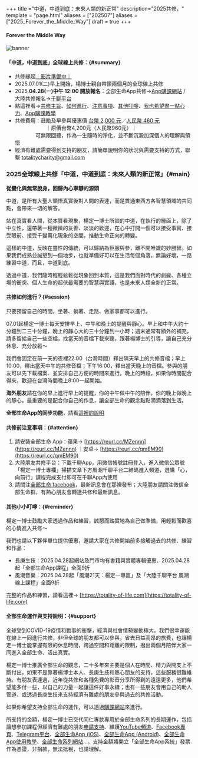 +++
title ="中道，中道到底：未來人類的新正常"
description="2025共修，"
template = "page.html"
aliases = ["202507"]
aliases = ["2025_Forever_the_Middle_Way"]
draft = true
+++
#### Forever the Middle Way
![banner](https://cdn.totality-of-life.com/S10_2025_Forever_the_Middle_Way/2025_Forever_the_Middle_Way.jpg)

#### 「中道，中道到底」全球線上共修：{#summary}
* 共修緣起[｜影片準備中｜](https://youtu.be/31PvSiJWjNs)
* 2025.07.01(二)早上開始，楊博士親自帶領兩個月的全球線上共修
* 2025.**04.28(一)中午 12:00 開放報名**：全部生命App共修→[App購課網站](https://store.totality-of-life.com) / 大陸共修報名→[千聊平台](https://m.qlchat.com/wechat/page/channel-intro?channelId=2000021724882304)
* 點這裡看→[共修主旨](https://totality-of-life.com/2025_Forever_the_Middle_Way/#main)、[如何進行](https://totality-of-life.com/2025_Forever_the_Middle_Way/#session)、[注意事項](https://totality-of-life.com/2025_Forever_the_Middle_Way/#attention)、[其他叮嚀](https://totality-of-life.com/2025_Forever_the_Middle_Way/#reminder)、[我也希望盡一點心力](https://totality-of-life.com/2025_Forever_the_Middle_Way/#support)、[App購課教學](https://fb.watch/d5S8J7Sbtp/) 
* 共修費用：鼓勵及早參與優惠價 [台幣 2,000 元](https://store.totality-of-life.com)／[人民幣 460 元](https://m.qlchat.com/wechat/page/channel-intro?channelId=2000014099544174&sourceNo=shareapp)<br>
　　　　　　｜原價台幣4,200元（人民幣960元）｜<br>
  　　　　可無限回聽，作為一生隨時的淨化，並不斷沉澱加深個人的理解與領悟<br>
* 經濟有難處需要得到支持的朋友，請簡單說明你的狀況與需要支持的方式，聯繫 [totalitycharity@gmail.com](mailto:totalitycharity@gmail.com?subject=請協助我參與「中道，中道到底」共修，謝謝！&body=請簡單說明個人狀況和所需要的支持方式)

### 2025全球線上共修「中道，中道到底：未來人類的新正常」{#main}

**從變化與無常脫身，回歸內心寧靜的源頭**

中道，是所有大聖人領悟真實後對人間的表達，而是貫通東西方各智慧領域的共同點，會帶來一切的解答。

站在真實看人間，從本質看現象，楊定一博士所談的中道，在執行的層面上，除了中立性，還帶著一種微微的友善、淡淡的歡迎，在心中打開一個可以接受事實、接受眼前、接受千變萬化現象的空間，推動生命正向的轉變。

這樣的中道，反映在靈性的傳統，可以歸納為臣服與參，離不開唯識的妙勝智。如果我們成熟並誠懇到一個地步，也就準備好可以在生活每個角落，無論好壞，一路練習中道，而且，中道到底。

透過中道，我們隨時輕輕鬆鬆從現象回到本質，這是我們面對時代的劇變、各種立場的衝突、個人生命的起伏最需要的智慧與實踐，也是未來人類全新的正常。

#### 共修如何進行？{#session}

只要預留自己的時間，坐著、躺著、走路、做家事都可以進行。

07.01起楊定一博士每天安排早上、中午和晚上的提醒與靜心。早上和中午大約十分鐘到二三十分鐘，晚上的靜心大約三十分鐘到一小時；週末通常有額外的補充，請多留給自己一些空檔，找當天的音檔下載來聽，跟著楊博士的引導，讓自己充分休息、充分放鬆～

我們會固定在前一天的夜裡22:00（台灣時間）釋出隔天早上的共修音檔；早上10:00，釋出當天中午的共修音檔；下午16:00，釋出當天晚上的音檔。參與的朋友可以先下載檔案、並安排自己方便的時間來進行。晚上的時段，如果你時間配合得來，歡迎在台灣時間晚上8:00一起開始。

**海外朋友**請在你的早上進行早上的提醒，你的中午做中午的陪伴，你的晚上做晚上的靜心。最重要的是配合你自己的作息，讓全部生命的觀念點點滴滴落到生活。

**全部生命App的同步功能**，請看[這裡的說明](https://totality-of-life.com/app/)

#### 共修前注意事項：{#attention}

1. 請安裝全部生命 App：蘋果→ [https://reurl.cc/MZennn](https://reurl.cc/MZennn) ｜安卓→ [https://reurl.cc/qmEM90](https://reurl.cc/qmEM90)
2. 大陸朋友共修平台：下載千聊App，用微信帳號註冊登入，進入微信公眾號「楊定一博士專欄」掃描文章下方風潮千聊平台二維碼進入頻道，選購「心，向前行」課程完成支付即可在千聊App內使用
3. 請關注[全部生命 facebook](https://www.facebook.com/TheTotalityOfLife)，最新訊息會在那裡發布；大陸朋友請關注微信全部生命群，有熱心朋友會轉達共修和最新訊息。

#### 其他小小叮嚀：{#reminder}

楊定一博士鼓勵大家透過作品和練習，誠懇而踏實地為自己做準備，用輕鬆而歡喜的心情進入共修～

我們也請以下夥伴單位提供優惠，邀請大家在共修開始前多接觸過去的共修、練習和作品：
- 長庚生技：2025.04.28起網站及門市均有書籍與實體專輯優惠、2025.04.28起「全部生命App課程」全面9折<br>
- 風潮音樂：2025.04.28起「風潮21天：楊定一專區」及「大陸千聊平台 風潮線上課程」全面9折<br>

完整的作品和練習，請看這裡→ [https://totality-of-life.com](https://totality-of-life.com)

#### 全部生命運作與支持說明：{#support}

全球受到COVID-19疫情和戰事的衝擊，經濟與社會情勢變動極大。我們很幸運能在線上一同進行共修，非但全球的朋友都可以參與，省去日益高昂的旅費，也讓楊定一博士能掌握有限的休息時間，跨過空間和距離的限制，撥出兩個月陪伴大家一同進入全部生命、活出真實。

楊定一博士推廣全部生命的觀念，二十多年來主要是個人在時間、精力與開支上不斷付出，如果不是靠著楊博士本人、長庚生技和熱心朋友的支持，這些服務很難維持。有朋友表達過，近年從共修和各種免費的影音分享所得到的遠遠更多，他們希望能多付一些，以自己的力量一起讓這件好事永續；也有一些朋友會用自己的助人管道、或透過長庚生技來支持經濟有難處的朋友參與過去的共修活動。

如果你希望支持全部生命的運作，可以透過[購課網站](https://store.totality-of-life.com/support)來進行。

所支持的金額，楊定一博士已交代同仁專款專用於全部生命系列的長期運作，包括讓想參加課程但經濟有難處的朋友[申請支持](mailto:totalitycharity@gmail.com?subject=請協助我參與課程，謝謝！&body=請簡單說明個人狀況和所需要的支持方式)、維護[YouTube頻道](https://www.youtube.com/channel/UCEFnjJl7BoLtAbzpX_ELL-g)、[Facebook專頁](https://www.facebook.com/TheTotalityOfLife/)、[Telegram平台](https://t.me/ConsciousnessOnly)、[全部生命App (iOS)](https://apps.apple.com/us/app/全部生命/id1562059559)、[全部生命App (Android)](https://play.google.com/store/apps/details?id=app.totality)、[全部生命App使用教學](https://totality-of-life.com/app/)、[全部生命系列網站](https://totality-of-life.com/)…。支持金額將開立「全部生命App系統」發票作為憑證，非捐款，無法抵稅，也請理解。

